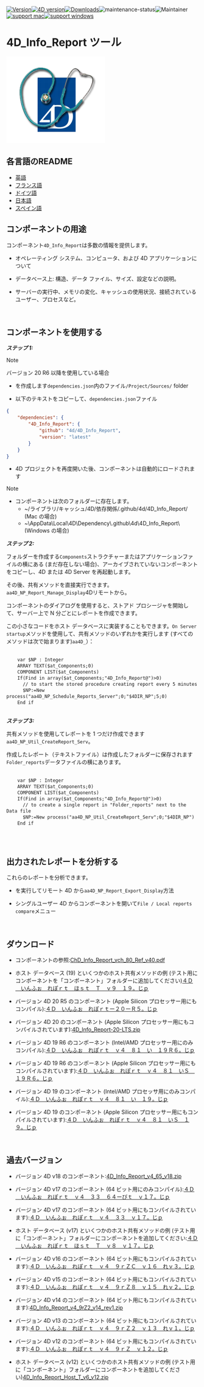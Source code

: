 [![Version](https://img.shields.io/endpoint?url=https://gist.githubusercontent.com/CGareau/dd2aa26e5b6c4152e80e7d3d09f2486a/raw/release_inforeport.json)](https://github.com/4d/4D_Info_Report/releases/latest/)[![4D version](https://img.shields.io/endpoint?url=https://gist.githubusercontent.com/CGareau/dd2aa26e5b6c4152e80e7d3d09f2486a/raw/version_4dir.json)](<>)[![Downloads](https://img.shields.io/github/downloads/4d/4D_Info_Report/total.svg)](https://GitHub.com/4d/4D_Info_Report/releases/latest/)![maintenance-status](https://img.shields.io/badge/maintenance-actively--developed-brightgreen.svg)![Maintainer](https://img.shields.io/badge/maintainer-ThomasSchlumberger-blue)<br>[![support mac](https://img.shields.io/badge/macOS-000000.svg?style=flat-square&logo=apple&labelColor=000000&logoColor=white)](<>)[![support windows](https://img.shields.io/badge/windows-0078D6.svg?style=flat-square&logo=MODX&logoColor=white)](<>)

# 4D_Info_Report ツール

![info_report](https://github.com/4d/4D_Info_Report/blob/main/images/4DIR.png)

## 各言語のREADME

-   [英語](README.md)
-   [フランス語](README.fr.md)
-   [ドイツ語](README.de.md)
-   [日本語](README.ja.md)
-   [スペイン語](README.es.md)

## コンポーネントの用途

コンポーネント`4D_Info_Report`は多数の情報を提供します。

-   オペレーティング システム、コンピュータ、および 4D アプリケーションについて

-   データベース上: 構造、データ ファイル、サイズ、設定などの説明。

-   サーバーの実行中、メモリの変化、キャッシュの使用状況、接続されているユーザー、プロセスなど。

<br>

## コンポーネントを使用する

**_ステップ 1:_**

> [!NOTE]
> バージョン 20 R6 以降を使用している場合

-   を作成します`dependencies.json`内のファイル`/Project/Sources/` folder

-   以下のテキストをコピーして、`dependencies.json`ファイル

```json
{
	"dependencies": {
		"4D_Info_Report": {
			"github": "4d/4D_Info_Report",
			"version": "latest"
		}
	}
}
```

-   4D プロジェクトを再度開いた後、コンポーネントは自動的にロードされます

> [!NOTE]
>
> -   コンポーネントは次のフォルダーに存在します。
>     -   ~/ライブラリ/キャッシュ/4D/依存関係/.github/4d/4D_Info_Report/ (Mac の場合)
>     -   ~\AppData\Local\4D\Dependency\\.github\4d\4D_Info_Report\ (Windows の場合)

**_ステップ 2:_**

フォルダーを作成する`Components`ストラクチャーまたはアプリケーションファイルの横にある (まだ存在しない場合)、アーカイブされていないコンポーネントをコピーし、4D または 4D Server を再起動します。

その後、共有メソッドを直接実行できます。`aa4D_NP_Report_Manage_Display`4Dリモートから。

コンポーネントのダイアログを使用すると、ストアド プロシージャを開始して、サーバー上で N 分ごとにレポートを作成できます。

この小さなコードをホスト データベースに実装することもできます。`On Server startup`メソッドを使用して、共有メソッドのいずれかを実行します (すべてのメソッドは次で始まります)`aa4D_`）：

<pre>
  <code class="4d">
    var $NP : Integer
    ARRAY TEXT($at_Components;0)
    COMPONENT LIST($at_Components)
    If(Find in array($at_Components;"4D_Info_Report@")>0)
      // to start the stored procedure creating report every 5 minutes
      $NP:=New process("aa4D_NP_Schedule_Reports_Server";0;"$4DIR_NP";5;0)
    End if
   </code>
</pre>

**_ステップ 3:_**

共有メソッドを使用してレポートを 1 つだけ作成できます`aa4D_NP_Util_CreateReport_Serv`。

作成したレポート（テキストファイル）は作成したフォルダーに保存されます`Folder_reports`データファイルの横にあります。

<pre>
  <code class="4d">
    var $NP : Integer
    ARRAY TEXT($at_Components;0)
    COMPONENT LIST($at_Components)
    If(Find in array($at_Components;"4D_Info_Report@")>0)
      // to create a single report in "Folder_reports" next to the Data file
      $NP:=New process("aa4D_NP_Util_CreateReport_Serv";0;"$4DIR_NP")
    End if
    </code>
</pre>

<br>

## 出力されたレポートを分析する

これらのレポートを分析できます。

-   を実行してリモート 4D から`aa4D_NP_Report_Export_Display`方法

-   シングルユーザー 4D からコンポーネントを開いて`File / Local reports compare`メニュー

<br>

## ダウンロード

-   コンポーネントの参照:[ChD_Info_Report_vch_80_Ref_v40.pdf](https://github.com/4d/4D_Info_Report/releases/latest/download/4D_Info_Report_v4_80_Ref_v40.pdf)

-   ホスト データベース (19) といくつかのホスト共有メソッドの例 (テスト用にコンポーネントを「コンポーネント」フォルダーに追加してください)[４Ｄ＿いんふぉ＿れぽｒｔ＿ほｓｔ＿Ｔ＿ｖ９＿１９。じｐ](https://github.com/4d/4D_Info_Report/releases/latest/download/4D_Info_Report_Host_T_v9_19.zip)

-   バージョン 4D 20 R5 のコンポーネント (Apple Silicon プロセッサー用にもコンパイル):[４Ｄ＿いんふぉ＿れぽｒｔー２０ーＲ５。じｐ](https://github.com/4d/4D_Info_Report/releases/latest/download/4D_Info_Report-20-R5.zip)

-   バージョン 4D 20 のコンポーネント (Apple Silicon プロセッサー用にもコンパイルされています):[4D_Info_Report-20-LTS.zip](https://github.com/4d/4D_Info_Report/releases/latest/download/4D_Info_Report-20-LTS.zip)

-   バージョン 4D 19 R6 のコンポーネント (Intel/AMD プロセッサー用にのみコンパイル):[４Ｄ＿いんふぉ＿れぽｒｔ＿ｖ４＿８１＿い＿１９Ｒ６。じｐ](https://github.com/4d/4D_Info_Report/releases/latest/download/4D_Info_Report_v4_81_I_19R6.zip)

-   バージョン 4D 19 R6 のコンポーネント (Apple Silicon プロセッサー用にもコンパイルされています):[４Ｄ＿いんふぉ＿れぽｒｔ＿ｖ４＿８１＿いＳ＿１９Ｒ６。じｐ](https://github.com/4d/4D_Info_Report/releases/latest/download/4D_Info_Report_v4_81_IS_19R6.zip)

-   バージョン 4D 19 のコンポーネント (Intel/AMD プロセッサ用にのみコンパイル):[４Ｄ＿いんふぉ＿れぽｒｔ＿ｖ４＿８１＿い＿１９。じｐ](https://github.com/4d/4D_Info_Report/releases/latest/download/4D_Info_Report_v4_81_I_19.zip)

-   バージョン 4D 19 のコンポーネント (Apple Silicon プロセッサー用にもコンパイルされています):[４Ｄ＿いんふぉ＿れぽｒｔ＿ｖ４＿８１＿いＳ＿１９。じｐ](https://github.com/4d/4D_Info_Report/releases/latest/download/4D_Info_Report_v4_81_IS_19.zip)

<br>

## 過去バージョン

-   バージョン 4D v18 のコンポーネント:[4D_Info_Report_v4_65_v18.zip](https://github.com/4d/4D_Info_Report/releases/latest/download/4D_Info_Report_v4_65_v18.zip)

-   バージョン 4D v17 のコンポーネント (64 ビット用にのみコンパイル):[４Ｄ＿いんふぉ＿れぽｒｔ＿ｖ４＿３３＿６４ーびｔ＿ｖ１７。じｐ](https://github.com/4d/4D_Info_Report/releases/latest/download/4D_Info_Report_v4_33_64-bit_v17.zip)

-   バージョン 4D v17 のコンポーネント (64 ビット用にもコンパイルされています):[４Ｄ＿いんふぉ＿れぽｒｔ＿ｖ４＿３３＿ｖ１７。じｐ](https://github.com/4d/4D_Info_Report/releases/latest/download/4D_Info_Report_v4_33_v17.zip)

-   ホスト データベース (v17) といくつかのホスト共有メソッドの例 (テスト用に「コンポーネント」フォルダーにコンポーネントを追加してください:[４Ｄ＿いんふぉ＿れぽｒｔ＿ほｓｔ＿Ｔ＿ｖ８＿ｖ１７。じｐ](https://github.com/4d/4D_Info_Report/releases/latest/download/4D_Info_Report_Host_T_v8_v17.zip)

-   バージョン 4D v16 のコンポーネント (64 ビット用にもコンパイルされています):[４Ｄ＿いんふぉ＿れぽｒｔ＿ｖ４＿９ｒＺＣ＿ｖ１６＿れｖ３。じｐ](https://github.com/4d/4D_Info_Report/releases/latest/download/4D_Info_Report_v4_9rZC_v16_rev3.zip)

-   バージョン 4D v15 のコンポーネント (64 ビット用にもコンパイルされています):[４Ｄ＿いんふぉ＿れぽｒｔ＿ｖ４＿９ｒＺ８＿ｖ１５＿れｖ２。じｐ](https://github.com/4d/4D_Info_Report/releases/latest/download/4D_Info_Report_v4_9rZ8_v15_rev2.zip)

-   バージョン 4D v14 のコンポーネント (64 ビット用にもコンパイルされています):[4D_Info_Report_v4_9rZ2_v14_rev1.zip](https://github.com/4d/4D_Info_Report/releases/latest/download/4D_Info_Report_v4_9rZ2_v14_rev1.zip)

-   バージョン 4D v13 のコンポーネント (64 ビット用にもコンパイルされています):[４Ｄ＿いんふぉ＿れぽｒｔ＿ｖ４＿９ｒＺ２＿ｖ１３＿れｖ１。じｐ](https://github.com/4d/4D_Info_Report/releases/latest/download/4D_Info_Report_v4_9rZ2_v13_rev1.zip)

-   バージョン 4D v12 のコンポーネント (64 ビット用にもコンパイルされています):[４Ｄ＿いんふぉ＿れぽｒｔ＿ｖ４＿９ｒＺ＿ｖ１２。じｐ](https://github.com/4d/4D_Info_Report/releases/latest/download/4D_Info_Report_v4_9rZ_v12.zip)

-   ホスト データベース (v12) といくつかのホスト共有メソッドの例 (テスト用に「コンポーネント」フォルダーにコンポーネントを追加してください)[4D_Info_Report_Host_T_v6_v12.zip](https://github.com/4d/4D_Info_Report/releases/latest/download/4D_Info_Report_Host_T_v6_v12.zip)
